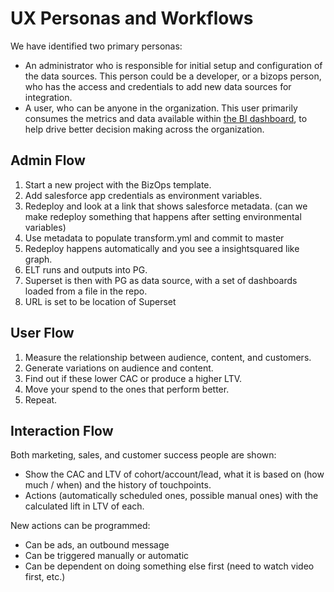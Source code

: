 # UX Personas and Workflows

We have identified two primary personas:
* An administrator who is responsible for initial setup and configuration of the data sources. This person could be a developer, or a bizops person, who has the access and credentials to add new data sources for integration.
* A user, who can be anyone in the organization. This user primarily consumes the metrics and data available within [the BI dashboard](../readme.md#tools), to help drive better decision making across the organization.

## Admin Flow

1. Start a new project with the BizOps template.
1. Add salesforce app credentials as environment variables.
1. Redeploy and look at a link that shows salesforce metadata. (can we make redeploy something that happens after setting environmental variables)
1. Use metadata to populate transform.yml and commit to master
1. Redeploy happens automatically and you see a insightsquared like graph.
  1. ELT runs and outputs into PG.
  1. Superset is then with PG as data source, with a set of dashboards loaded from a file in the repo.
  1. URL is set to be location of Superset

## User Flow

1. Measure the relationship between audience, content, and customers.
1. Generate variations on audience and content.
1. Find out if these lower CAC or produce a higher LTV.
1. Move your spend to the ones that perform better.
1. Repeat.

## Interaction Flow

Both marketing, sales, and customer success people are shown:
* Show the CAC and LTV of cohort/account/lead, what it is based on (how much / when) and the history of touchpoints.
* Actions (automatically scheduled ones, possible manual ones) with the calculated lift in LTV of each.

New actions can be programmed:
* Can be ads, an outbound message
* Can be triggered manually or automatic
* Can be dependent on doing something else first (need to watch video first, etc.)
